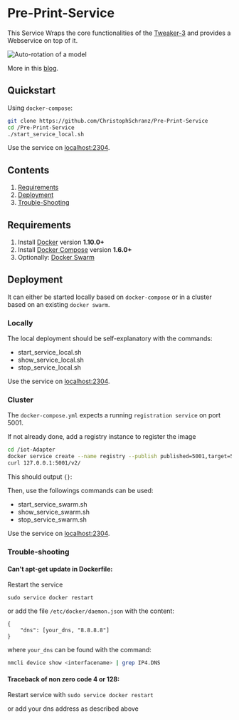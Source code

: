 # Pre-Print-Service

This Service Wraps the core functionalities of the
[Tweaker-3](https://github.com/ChristophSchranz/Tweaker-3) and
provides a Webservice on top of it.

![Auto-rotation of a model](https://github.com/ChristophSchranz/Tweaker-3/blob/master/auto-rotation.png)

More in this [blog](http://www.salzburgresearch.at/blog/3d-print-positioning/).


## Quickstart

Using `docker-compose`:

```bash
git clone https://github.com/ChristophSchranz/Pre-Print-Service
cd /Pre-Print-Service
./start_service_local.sh
```
Use the service on [localhost:2304](0.0.0.0:2304).


## Contents

1. [Requirements](#requirements)
2. [Deployment](#deployment)
4. [Trouble-Shooting](#trouble-shooting)



## Requirements

1. Install [Docker](https://www.docker.com/community-edition#/download) version **1.10.0+**
2. Install [Docker Compose](https://docs.docker.com/compose/install/) version **1.6.0+**
3. Optionally: [Docker Swarm](https://www.youtube.com/watch?v=x843GyFRIIY)


## Deployment
It can either be started locally based on `docker-compose` or
in a cluster based on an existing `docker swarm`.

### Locally
The local deployment should be self-explanatory with the commands:

* start_service_local.sh
* show_service_local.sh
* stop_service_local.sh

Use the service on [localhost:2304](0.0.0.0:2304).


### Cluster
The `docker-compose.yml` expects a running `registration service`
on port 5001.

If not already done, add a registry instance to register the image
```bash
cd /iot-Adapter
docker service create --name registry --publish published=5001,target=5000 registry:2
curl 127.0.0.1:5001/v2/
```
This should output `{}`:

Then, use the followings commands can be used:

* start_service_swarm.sh
* show_service_swarm.sh
* stop_service_swarm.sh

Use the service on [localhost:2304](0.0.0.0:2304).


### Trouble-shooting

#### Can't apt-get update in Dockerfile:
Restart the service

```sudo service docker restart```

or add the file `/etc/docker/daemon.json` with the content:
```
{
    "dns": [your_dns, "8.8.8.8"]
}
```
where `your_dns` can be found with the command:

```bash
nmcli device show <interfacename> | grep IP4.DNS
```

####  Traceback of non zero code 4 or 128:

Restart service with
```sudo service docker restart```

or add your dns address as described above

